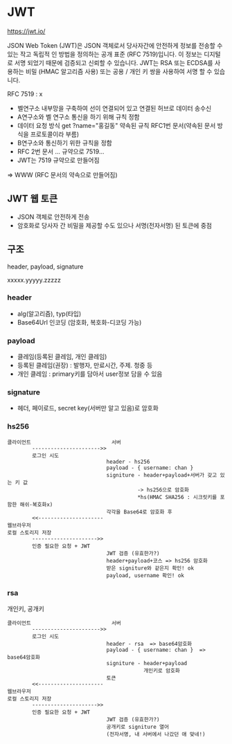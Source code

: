 # JWT

https://jwt.io/

JSON Web Token (JWT)은 JSON 객체로서 당사자간에 안전하게 정보를 전송할 수있는 작고 독립적 인 방법을 정의하는 공개 표준 (RFC 7519)입니다. 이 정보는 디지털로 서명 되었기 때문에 검증되고 신뢰할 수 있습니다. JWT는 RSA 또는 ECDSA를 사용하는 비밀 (HMAC 알고리즘 사용) 또는 공용 / 개인 키 쌍을 사용하여 서명 할 수 있습니다.

RFC 7519 : x

- 벨연구소 내부망을 구축하여 선이 연결되어 있고 연결된 허브로 데이터 송수신
- A연구소와 벨 연구소 통신을 하기 위해 규칙 정함
- 데이터 요청 방식 get ?name="홍길동" 약속된 규칙 RFC1번 문서(약속된 문서 방식을 프로토콜이라 부름)
- B연구소와 통신하기 위한 규칙을 정함
- RFC 2번 문서 ... 규약으로 7519...
- JWT는 7519 규약으로 만들어짐

=> WWW (RFC 문서의 약속으로 만들어짐)

## JWT 웹 토큰

- JSON 객체로 안전하게 전송
- 암호화로 당사자 간 비밀을 제공할 수도 있으나 서명(전자서명) 된 토큰에 중점

## 구조

header,
payload,
signature

xxxxx.yyyyy.zzzzz

### header

- alg(알고리즘), typ(타입)
- Base64Url 인코딩 (암호화, 복호화-디코딩 가능)

### payload

- 클레임(등록된 클레임, 개인 클레임)
- 등록된 클레임(권장) : 발행자, 만료시간, 주제. 청중 등
- 개인 클레임 : primary키를 담아서 user정보 담을 수 있음

### signature

- 헤더, 페이로드, secret key(서버만 알고 있음)로 암호화

### hs256

```
클라이언트                          서버
        ---------------------->>
        로그인 시도
                                header - hs256
                                payload - { username: chan }
                                signiture - header+payload+서버가 갖고 있는 키 값
                                          -> hs256으로 암호화
                                          *hs(HMAC SHA256 : 시크릿키를 포함한 해쉬-복호화x)
                                각각을 Base64로 암호화 후
        <<---------------------
웹브라우저
로컬 스토리지 저장
        --------------------->>
        인증 필요한 요청 + JWT
                                JWT 검증 (유효한가?)
                                header+payload+코스 => hs256 암호화
                                받은 signiture와 같은지 확인! ok
                                payload, username 확인! ok
```

### rsa

개인키, 공개키

```
클라이언트                          서버
        ---------------------->>
        로그인 시도
                                header - rsa  => base64암호화
                                payload - { username: chan }  => base64암호화
                                signiture - header+payload
                                            개인키로 암호화
                                토큰
        <<---------------------
웹브라우저
로컬 스토리지 저장
        --------------------->>
        인증 필요한 요청 + JWT
                                JWT 검증 (유효한가?)
                                공개키로 signiture 열어
                                (전자서명, 내 서버에서 나갔던 애 맞네!)
```
